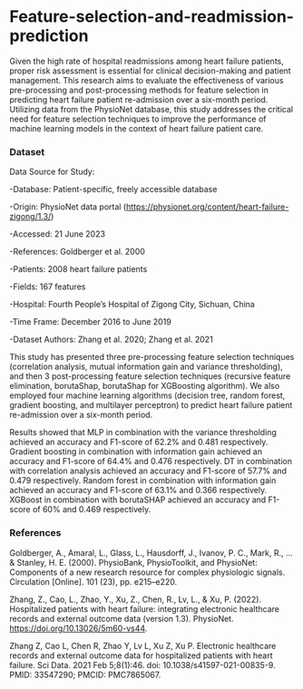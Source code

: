 # Feature-selection-and-readmission-prediction

Given the high rate of hospital readmissions among heart failure patients, proper risk assessment is essential for clinical decision-making and patient management. This research aims to evaluate the effectiveness of various pre-processing and post-processing methods for feature selection in predicting heart failure patient re-admission over a six-month period. Utilizing data from the PhysioNet database, this study addresses the critical need for feature selection techniques to improve the performance of machine learning models in the context of heart failure patient care.

### Dataset
Data Source for Study:

-Database: Patient-specific, freely accessible database

-Origin: PhysioNet data portal (https://physionet.org/content/heart-failure-zigong/1.3/)

-Accessed: 21 June 2023

-References: Goldberger et al. 2000

-Patients: 2008 heart failure patients

-Fields: 167 features

-Hospital: Fourth People’s Hospital of Zigong City, Sichuan, China

-Time Frame: December 2016 to June 2019

-Dataset Authors: Zhang et al. 2020; Zhang et al. 2021

This study has presented three pre-processing feature selection techniques (correlation analysis, mutual information gain and variance thresholding), and then 3 post-processing feature selection techniques (recursive feature elimination, borutaShap, borutaShap for XGBoosting algorithm). We also employed four machine learning algorithms (decision tree, random forest, gradient boosting, and multilayer perceptron) to predict heart failure patient re-admission over a six-month period.

Results showed that MLP in combination with the variance thresholding achieved an accuracy and F1-score of 62.2% and 0.481 respectively. Gradient boosting in combination with information gain achieved an accuracy and F1-score of 64.4% and 0.476 respectively. DT in combination with correlation analysis achieved an accuracy and F1-score of 57.7% and 0.479 respectively. Random forest in combination with information gain achieved an accuracy and F1-score of 63.1% and 0.366 respectively. XGBoost in combination with borutaSHAP achieved an accuracy and F1-score of 60% and 0.469 respectively.

### References
Goldberger, A., Amaral, L., Glass, L., Hausdorff, J., Ivanov, P. C., Mark, R., ... & Stanley, H. E. (2000). PhysioBank, PhysioToolkit, and PhysioNet: Components of a new research resource for complex physiologic signals. Circulation [Online]. 101 (23), pp. e215–e220.

Zhang, Z., Cao, L., Zhao, Y., Xu, Z., Chen, R., Lv, L., & Xu, P. (2022). Hospitalized patients with heart failure: integrating electronic healthcare records and external outcome data (version 1.3). PhysioNet. https://doi.org/10.13026/5m60-vs44.

Zhang Z, Cao L, Chen R, Zhao Y, Lv L, Xu Z, Xu P. Electronic healthcare records and external outcome data for hospitalized patients with heart failure. Sci Data. 2021 Feb 5;8(1):46. doi: 10.1038/s41597-021-00835-9. PMID: 33547290; PMCID: PMC7865067.
